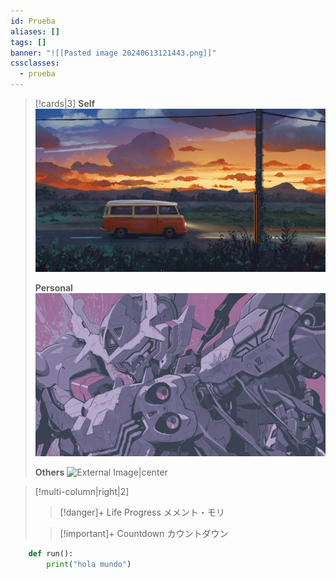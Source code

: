 ```yaml
---
id: Prueba
aliases: []
tags: []
banner: "![[Pasted image 20240613121443.png]]"
cssclasses:
  - prueba
---
```



> [!cards|3]
>  **Self**
> ![External Image|center](https://raw.githubusercontent.com/D3Ext/aesthetic-wallpapers/main/images/van.png)
>
>
>  **Personal**
> ![External Image|center](https://raw.githubusercontent.com/D3Ext/aesthetic-wallpapers/main/images/pink-mecha.png)
>
>
>  **Others**
> ![External Image|center](https://raw.githubusercontent.com/D3Ext/aesthetic-wallpapers/main/images/wallhaven-28rjj6.png)
>
>


>[!multi-column|right|2]
>
>> [!danger]+ Life Progress メメント・モリ
>>
>
>> [!important]+ Countdown カウントダウン
>>


```python
    def run():
        print("hola mundo")
```

